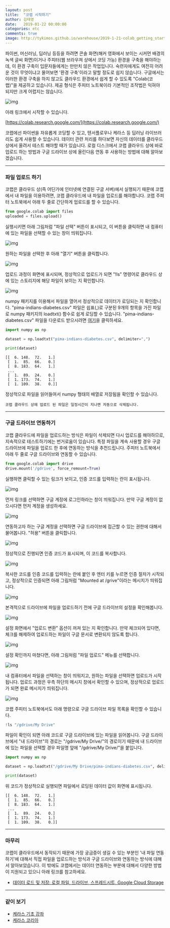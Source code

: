 ```yaml
---
layout: post
title:  "코랩 시작하기"
author: 김태영
date:   2019-01-22 00:00:00
categories: etc
comments: true
image: http://tykimos.github.io/warehouse/2019-1-21-colab_getting_started_title.png
---
```

파이썬, 머신러닝, 딥러닝 등등을 하려면 콘솔 화면(해커 영화에서 보이는 시커먼 배경의 녹색 글씨 화면)이거나 주피터(웹 브라우져 상에서 코딩 가능) 환경을 구축을 해야하는 데, 이 환경 구축이 입문자들에게는 만만치 않은 작업입니다. 숙련자에게도 여전히 어려운 것이 무엇이냐고 물어보면 '환경 구축'이라고 말할 정도로 쉽지 않습니다. 구글에서는 이러한 환경 구축을 하지 않고도 클라우드 환경에서 쉽게 할 수 있도록 "Colab(코랩)"을 제공하고 있습니다. 제공 형식은 주피터 노트북이라 기본적인 조작법은 익혀야 되지만 크게 어렵지는 않습니다. 

![img](http://tykimos.github.io/warehouse/2019-1-21-colab_getting_started_title.png)

아래 링크에서 시작할 수 있습니다. 

[https://colab.research.google.com/](https://colab.research.google.com/)

코랩에선 파이썬을 자유롭게 코딩할 수 있고, 텐서플로우나 케라스 등 딥러닝 라이브러리도 쉽게 사용할 수 있습니다. 데이터 관련 처리를 하다보면 자신의 데이터를 클라우드 상에서 올려서 테스트 해야할 때가 있습니다. 로컬 디스크에서 코랩 클라우드 상에 바로 업로드 하는 방법과 구글 드라이브 상에 올린다음 연동 후 사용하는 방법에 대해 알아보겠습니다. 

---
### 파일 업로드 하기

코랩은 클라우드 상(즉 어딘가에 인터넷에 연결된 구글 서버)에서 실행되기 때문에 코랩에서 내 파일을 이용하려면, 코랩 클라우드에 내 파일을 업로드를 해야합니다. 코랩 주피터 노트북에서 아래 두 줄로 간단하게 업로드를 할 수 있습니다. 

```python
from google.colab import files
uploaded = files.upload()
```

실행시키면 아래 그림처럼 "파일 선택" 버튼이 표시되고, 이 버튼을 클릭하면 내 컴퓨터에 있는 파일을 선택할 수 있는 창이 띄워집니다. 

![img](http://tykimos.github.io/warehouse/2019-1-21-colab_getting_started_3.png)

원하는 파일을 선택한 후 아래 "열기" 버튼을 클릭합니다.

![img](http://tykimos.github.io/warehouse/2019-1-21-colab_getting_started_4.png)

업로드 과정이 화면에 표시되며, 정상적으로 업로드가 되면 "!ls" 명령어로 클라우드 상에 있는 스토리지에 해당 파일이 보이는 지 확인합니다.

![img](http://tykimos.github.io/warehouse/2019-1-21-colab_getting_started_5.png)

numpy 패키지를 이용해서 파일을 열어서 정상적으로 데이터가 로딩되는 지 확인합니다. "pima-indians-diabetes.csv" 파일은 쉽표(,)로 구분된 9개의 항목을 가진 파일로 numpy 패키지의 loadtxt() 함수로 쉽게 로딩할 수 있습니다. "pima-indians-diabetes.csv" 파일을 다운로드 받으시려면 [여기](http://tykimos.github.io/warehouse/dataset/pima-indians-diabetes.csv)을 클릭하세요.

```python
import numpy as np

dataset = np.loadtxt("pima-indians-diabetes.csv", delimiter=",")

print(dataset)
```

```
[[  6. 148.  72.   1.]
 [  1.  85.  66.   0.]
 [  8. 183.  64.   1.]
 ...
 [  1.  89.  24.   0.]
 [  1. 173.  74.   1.]
 [  1. 109.  38.   0.]]
```

정상적으로 파일을 읽어들여서 numpy 형태의 배열로 저장됨을 확인할 수 있습니다. 

    코랩 클라우드 상에 업로드 된 파일은 일정시간이 지나면 자동으로 삭제됩니다.

---
### 구글 드라이브 연동하기

코랩 클라우드에 파일을 업로드하는 방식은 파일이 삭제되면 다시 업로드를 해야하므로, 지속적으로 테스트하기에는 번거로움이 있습니다. 특정 파일을 계속 사용할 경우 구글 드라이브에 파일을 업로드 한 후에 연동하는 방식을 추천드립니다. 주피터 노트북에서 아래 두 줄로 구글 드라이브와 연동할 수 있습니다.

```python
from google.colab import drive
drive.mount('/gdrive', force_remount=True)
```

실행하면 클릭할 수 있는 링크가 보이고, 인증 코드를 입력하는 란이 표시됩니다.

![img](http://tykimos.github.io/warehouse/2019-1-21-colab_getting_started_6.png)

먼저 링크를 선택하면 구글 계정에 로그인하라는 창이 띄워집니다. 만약 구글 계정이 없으시다면 먼저 계정을 생성하세요.

![img](http://tykimos.github.io/warehouse/2019-1-21-colab_getting_started_7.png)

연동하고자 하는 구글 계정을 선택하면 구글 드라이브에 접근할 수 있는 권한에 대해서 물어봅니다. "허용" 버튼을 클릭합니다.

![img](http://tykimos.github.io/warehouse/2019-1-21-colab_getting_started_8.png)

정상적으로 진행되면 인증 코드가 표시되며, 이 코드를 복사합니다.

![img](http://tykimos.github.io/warehouse/2019-1-21-colab_getting_started_9.png)

복사한 코드를 인증 코드를 입력하는 란에 붙인 후 엔터 키를 누르면 인증 절차가 시작되고, 정상적으로 인증되면 아래 그림처럼 "Mounted at /grive"이라는 메시지가 띄워집니다.

![img](http://tykimos.github.io/warehouse/2019-1-21-colab_getting_started_10.png)

본격적으로 드라이브에 파일을 업로드하기 전에 구글 드라이브의 설정을 확인해봅니다.

![img](http://tykimos.github.io/warehouse/2019-1-21-colab_getting_started_1.png)

설정 화면에서 "업로드 변환" 옵션이 꺼져 있는 지 확인합니다. 만약 체크되어 있다면, 체크를 해제하여 업로드하는 파일이 구글 문서로 변환되지 않도록 합니다.

![img](http://tykimos.github.io/warehouse/2019-1-21-colab_getting_started_2.png)

설정 확인까지 마쳤다면, 아래 그림처럼 "파일 업로드" 메뉴를 선택합니다.

![img](http://tykimos.github.io/warehouse/2019-1-21-colab_getting_started_11.png)

내 컴퓨터에서 파일을 선택하는 창이 띄워지고, 원하는 파일을 선택하면 업로드가 시작됩니다. 업로드 과정은 우측 하단의 메시지 창에서 확인할 수 있으며, 정상적으로 업로드가 되면 완료 메시지가 띄워집니다.

![img](http://tykimos.github.io/warehouse/2019-1-21-colab_getting_started_12.png)

코랩 주피터 노트북에서도 아래 명령으로 구글 드라이브 파일 목록을 확인할 수 있습니다.

```python
!ls "/gdrive/My Drive"
```

파일이 확인이 되면 아래 코드로 구글 드라이브에 있는 파일을 읽어봅니다. 구글 드라이브에서 "내 드라이브"의 경로는 "/gdrive/My Drive/"의 경로이기 때문에 내 드라이브에 있는 파일을 선택할 경우 파일명 앞에 "/gdrive/My Drive/"을 붙입니다.

```python
import numpy as np

dataset = np.loadtxt("/gdrive/My Drive/pima-indians-diabetes.csv", delimiter=",")

print(dataset)
```

위 코드가 정상적으로 실행되면 파일에서 로딩된 데이터 값이 화면에 표시됩니다.

```
[[  6. 148.  72.   1.]
 [  1.  85.  66.   0.]
 [  8. 183.  64.   1.]
 ...
 [  1.  89.  24.   0.]
 [  1. 173.  74.   1.]
 [  1. 109.  38.   0.]]
```

---
### 마무리

코랩이 클라우드에서 동작되기 때문에 가장 궁금증이 생길 수 있는 부분인 '내 파일 연동하기'에 대해서 직접 파일을 업로드하는 방식과 구글 드라이브와 연동하는 방식에 대해서 알아보았습니다. 이 밖에도 코랩에서는 데이터 연동하는 부분에 대해서 다양한 방법이 지원되고 있으니 아래 링크를 참고하세요.

* [데이터 로드 및 저장: 로컬 파일, 드라이브, 스프레드시트, Google Cloud Storage](https://colab.research.google.com/notebooks/io.ipynb)

---
### 같이 보기

* [케라스 기초 강좌](https://tykimos.github.io/lecture/)
* [케라스 코리아](https://www.facebook.com/groups/KerasKorea/)
